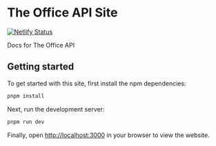 # The Office API Site

[![Netlify Status](https://api.netlify.com/api/v1/badges/0c707541-a9bc-40db-aa5d-9a7335da3b28/deploy-status)](https://app.netlify.com/sites/sparkly-dodol-a87c28/deploys)

Docs for The Office API

## Getting started

To get started with this site, first install the npm dependencies:

```bash
pnpm install
```

Next, run the development server:

```bash
pnpm run dev
```

Finally, open [http://localhost:3000](http://localhost:3000) in your browser to view the website.
